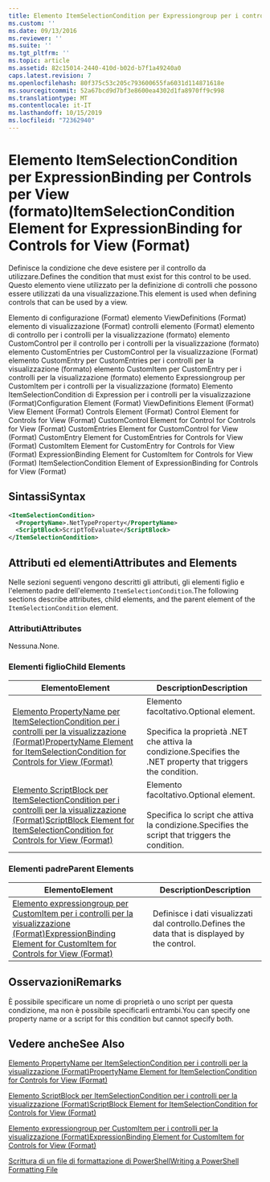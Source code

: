 ```yaml
---
title: Elemento ItemSelectionCondition per Expressiongroup per i controlli per la visualizzazione (Format) | Microsoft Docs
ms.custom: ''
ms.date: 09/13/2016
ms.reviewer: ''
ms.suite: ''
ms.tgt_pltfrm: ''
ms.topic: article
ms.assetid: 82c15014-2440-410d-b02d-b7f1a49240a0
caps.latest.revision: 7
ms.openlocfilehash: 80f375c53c205c793600655fa6031d114871618e
ms.sourcegitcommit: 52a67bcd9d7bf3e8600ea4302d1fa8970ff9c998
ms.translationtype: MT
ms.contentlocale: it-IT
ms.lasthandoff: 10/15/2019
ms.locfileid: "72362940"
---
```

# <a name="itemselectioncondition-element-for-expressionbinding-for-controls-for-view-format"></a><span data-ttu-id="2d6f6-102">Elemento ItemSelectionCondition per ExpressionBinding per Controls per View (formato)</span><span class="sxs-lookup"><span data-stu-id="2d6f6-102">ItemSelectionCondition Element for ExpressionBinding for Controls for View (Format)</span></span>

<span data-ttu-id="2d6f6-103">Definisce la condizione che deve esistere per il controllo da utilizzare.</span><span class="sxs-lookup"><span data-stu-id="2d6f6-103">Defines the condition that must exist for this control to be used.</span></span> <span data-ttu-id="2d6f6-104">Questo elemento viene utilizzato per la definizione di controlli che possono essere utilizzati da una visualizzazione.</span><span class="sxs-lookup"><span data-stu-id="2d6f6-104">This element is used when defining controls that can be used by a view.</span></span>

<span data-ttu-id="2d6f6-105">Elemento di configurazione (Format) elemento ViewDefinitions (Format) elemento di visualizzazione (Format) controlli elemento (Format) elemento di controllo per i controlli per la visualizzazione (formato) elemento CustomControl per il controllo per i controlli per la visualizzazione (formato) elemento CustomEntries per CustomControl per la visualizzazione (Format) elemento CustomEntry per CustomEntries per i controlli per la visualizzazione (formato) elemento CustomItem per CustomEntry per i controlli per la visualizzazione (formato) elemento Expressiongroup per CustomItem per i controlli per la visualizzazione (formato) Elemento ItemSelectionCondition di Expression per i controlli per la visualizzazione (Format)</span><span class="sxs-lookup"><span data-stu-id="2d6f6-105">Configuration Element (Format) ViewDefinitions Element (Format) View Element (Format) Controls Element (Format) Control Element for Controls for View (Format) CustomControl Element for Control for Controls for View (Format) CustomEntries Element for CustomControl for View (Format) CustomEntry Element for CustomEntries for Controls for View (Format) CustomItem Element for CustomEntry for Controls for View (Format) ExpressionBinding Element for CustomItem for Controls for View (Format) ItemSelectionCondition Element of ExpressionBinding for Controls for View (Format)</span></span>

## <a name="syntax"></a><span data-ttu-id="2d6f6-106">Sintassi</span><span class="sxs-lookup"><span data-stu-id="2d6f6-106">Syntax</span></span>

```xml
<ItemSelectionCondition>
  <PropertyName>.NetTypeProperty</PropertyName>
  <ScriptBlock>ScriptToEvaluate</ScriptBlock>
</ItemSelectionCondition>
```

## <a name="attributes-and-elements"></a><span data-ttu-id="2d6f6-107">Attributi ed elementi</span><span class="sxs-lookup"><span data-stu-id="2d6f6-107">Attributes and Elements</span></span>

<span data-ttu-id="2d6f6-108">Nelle sezioni seguenti vengono descritti gli attributi, gli elementi figlio e l'elemento padre dell'elemento `ItemSelectionCondition`.</span><span class="sxs-lookup"><span data-stu-id="2d6f6-108">The following sections describe attributes, child elements, and the parent element of the `ItemSelectionCondition` element.</span></span>

### <a name="attributes"></a><span data-ttu-id="2d6f6-109">Attributi</span><span class="sxs-lookup"><span data-stu-id="2d6f6-109">Attributes</span></span>

<span data-ttu-id="2d6f6-110">Nessuna.</span><span class="sxs-lookup"><span data-stu-id="2d6f6-110">None.</span></span>

### <a name="child-elements"></a><span data-ttu-id="2d6f6-111">Elementi figlio</span><span class="sxs-lookup"><span data-stu-id="2d6f6-111">Child Elements</span></span>

|<span data-ttu-id="2d6f6-112">Elemento</span><span class="sxs-lookup"><span data-stu-id="2d6f6-112">Element</span></span>|<span data-ttu-id="2d6f6-113">Description</span><span class="sxs-lookup"><span data-stu-id="2d6f6-113">Description</span></span>|
|-------------|-----------------|
|[<span data-ttu-id="2d6f6-114">Elemento PropertyName per ItemSelectionCondition per i controlli per la visualizzazione (Format)</span><span class="sxs-lookup"><span data-stu-id="2d6f6-114">PropertyName Element for ItemSelectionCondition for Controls for View (Format)</span></span>](./propertyname-element-for-itemselectioncondition-for-controls-for-view-format.md)|<span data-ttu-id="2d6f6-115">Elemento facoltativo.</span><span class="sxs-lookup"><span data-stu-id="2d6f6-115">Optional element.</span></span><br /><br /> <span data-ttu-id="2d6f6-116">Specifica la proprietà .NET che attiva la condizione.</span><span class="sxs-lookup"><span data-stu-id="2d6f6-116">Specifies the .NET property that triggers the condition.</span></span>|
|[<span data-ttu-id="2d6f6-117">Elemento ScriptBlock per ItemSelectionCondition per i controlli per la visualizzazione (Format)</span><span class="sxs-lookup"><span data-stu-id="2d6f6-117">ScriptBlock Element for ItemSelectionCondition for Controls for View (Format)</span></span>](./scriptblock-element-for-itemselectioncondition-for-controls-for-view-format.md)|<span data-ttu-id="2d6f6-118">Elemento facoltativo.</span><span class="sxs-lookup"><span data-stu-id="2d6f6-118">Optional element.</span></span><br /><br /> <span data-ttu-id="2d6f6-119">Specifica lo script che attiva la condizione.</span><span class="sxs-lookup"><span data-stu-id="2d6f6-119">Specifies the script that triggers the condition.</span></span>|

### <a name="parent-elements"></a><span data-ttu-id="2d6f6-120">Elementi padre</span><span class="sxs-lookup"><span data-stu-id="2d6f6-120">Parent Elements</span></span>

|<span data-ttu-id="2d6f6-121">Elemento</span><span class="sxs-lookup"><span data-stu-id="2d6f6-121">Element</span></span>|<span data-ttu-id="2d6f6-122">Description</span><span class="sxs-lookup"><span data-stu-id="2d6f6-122">Description</span></span>|
|-------------|-----------------|
|[<span data-ttu-id="2d6f6-123">Elemento expressiongroup per CustomItem per i controlli per la visualizzazione (Format)</span><span class="sxs-lookup"><span data-stu-id="2d6f6-123">ExpressionBinding Element for CustomItem for Controls for View (Format)</span></span>](./expressionbinding-element-for-customitem-for-controls-for-view-format.md)|<span data-ttu-id="2d6f6-124">Definisce i dati visualizzati dal controllo.</span><span class="sxs-lookup"><span data-stu-id="2d6f6-124">Defines the data that is displayed by the control.</span></span>|

## <a name="remarks"></a><span data-ttu-id="2d6f6-125">Osservazioni</span><span class="sxs-lookup"><span data-stu-id="2d6f6-125">Remarks</span></span>

<span data-ttu-id="2d6f6-126">È possibile specificare un nome di proprietà o uno script per questa condizione, ma non è possibile specificarli entrambi.</span><span class="sxs-lookup"><span data-stu-id="2d6f6-126">You can specify one property name or a script for this condition but cannot specify both.</span></span>

## <a name="see-also"></a><span data-ttu-id="2d6f6-127">Vedere anche</span><span class="sxs-lookup"><span data-stu-id="2d6f6-127">See Also</span></span>

[<span data-ttu-id="2d6f6-128">Elemento PropertyName per ItemSelectionCondition per i controlli per la visualizzazione (Format)</span><span class="sxs-lookup"><span data-stu-id="2d6f6-128">PropertyName Element for ItemSelectionCondition for Controls for View (Format)</span></span>](./propertyname-element-for-itemselectioncondition-for-controls-for-view-format.md)

[<span data-ttu-id="2d6f6-129">Elemento ScriptBlock per ItemSelectionCondition per i controlli per la visualizzazione (Format)</span><span class="sxs-lookup"><span data-stu-id="2d6f6-129">ScriptBlock Element for ItemSelectionCondition for Controls for View (Format)</span></span>](./scriptblock-element-for-itemselectioncondition-for-controls-for-view-format.md)

[<span data-ttu-id="2d6f6-130">Elemento expressiongroup per CustomItem per i controlli per la visualizzazione (Format)</span><span class="sxs-lookup"><span data-stu-id="2d6f6-130">ExpressionBinding Element for CustomItem for Controls for View (Format)</span></span>](./expressionbinding-element-for-customitem-for-controls-for-view-format.md)

[<span data-ttu-id="2d6f6-131">Scrittura di un file di formattazione di PowerShell</span><span class="sxs-lookup"><span data-stu-id="2d6f6-131">Writing a PowerShell Formatting File</span></span>](./writing-a-powershell-formatting-file.md)
